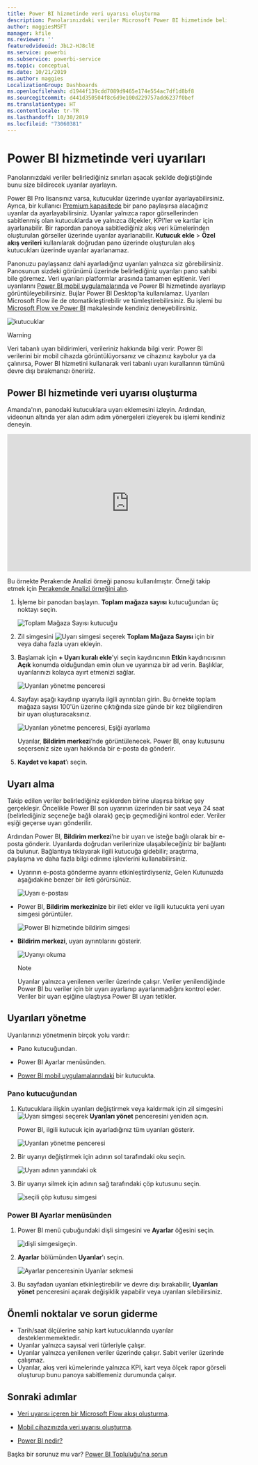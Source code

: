 ```yaml
---
title: Power BI hizmetinde veri uyarısı oluşturma
description: Panolarınızdaki veriler Microsoft Power BI hizmetinde belirlediğiniz sınırları aşacak şekilde değiştiğinde bunu size bildirecek uyarılar ayarlamayı öğrenin.
author: maggiesMSFT
manager: kfile
ms.reviewer: ''
featuredvideoid: JbL2-HJ8clE
ms.service: powerbi
ms.subservice: powerbi-service
ms.topic: conceptual
ms.date: 10/21/2019
ms.author: maggies
LocalizationGroup: Dashboards
ms.openlocfilehash: d1944f139cdd7089d9465e174e554ac7df1d8bf8
ms.sourcegitcommit: d441d350504f8c6d9e100d229757add6237f0bef
ms.translationtype: HT
ms.contentlocale: tr-TR
ms.lasthandoff: 10/30/2019
ms.locfileid: "73060381"
---
```

# <a name="data-alerts-in-the-power-bi-service"></a>Power BI hizmetinde veri uyarıları

Panolarınızdaki veriler belirlediğiniz sınırları aşacak şekilde değiştiğinde bunu size bildirecek uyarılar ayarlayın.

Power BI Pro lisansınız varsa, kutucuklar üzerinde uyarılar ayarlayabilirsiniz. Ayrıca, bir kullanıcı [Premium kapasitede](service-premium-what-is.md) bir pano paylaşırsa alacağınız uyarılar da ayarlayabilirsiniz. Uyarılar yalnızca rapor görsellerinden sabitlenmiş olan kutucuklarda ve yalnızca ölçekler, KPI'ler ve kartlar için ayarlanabilir. Bir rapordan panoya sabitlediğiniz akış veri kümelerinden oluşturulan görseller üzerinde uyarılar ayarlanabilir. **Kutucuk ekle** > **Özel akış verileri** kullanılarak doğrudan pano üzerinde oluşturulan akış kutucukları üzerinde uyarılar ayarlanamaz.

Panonuzu paylaşsanız dahi ayarladığınız uyarıları yalnızca siz görebilirsiniz. Panosunun sizdeki görünümü üzerinde belirlediğiniz uyarıları pano sahibi bile göremez. Veri uyarıları platformlar arasında tamamen eşitlenir. Veri uyarılarını [Power BI mobil uygulamalarında](consumer/mobile/mobile-set-data-alerts-in-the-mobile-apps.md) ve Power BI hizmetinde ayarlayıp görüntüleyebilirsiniz. Bujlar Power BI Desktop'ta kullanılamaz. Uyarıları Microsoft Flow ile de otomatikleştirebilir ve tümleştirebilirsiniz. Bu işlemi bu [Microsoft Flow ve Power BI](service-flow-integration.md) makalesinde kendiniz deneyebilirsiniz.

![kutucuklar](media/service-set-data-alerts/powerbi-alert-types-new.png)

> [!WARNING]
> Veri tabanlı uyarı bildirimleri, verileriniz hakkında bilgi verir. Power BI verilerini bir mobil cihazda görüntülüyorsanız ve cihazınız kaybolur ya da çalınırsa, Power BI hizmetini kullanarak veri tabanlı uyarı kurallarının tümünü devre dışı bırakmanızı öneririz.

## <a name="set-data-alerts-in-the-power-bi-service"></a>Power BI hizmetinde veri uyarısı oluşturma

Amanda'nın, panodaki kutucuklara uyarı eklemesini izleyin. Ardından, videonun altında yer alan adım adım yönergeleri izleyerek bu işlemi kendiniz deneyin.

<iframe width="560" height="315" src="https://www.youtube.com/embed/JbL2-HJ8clE" frameborder="0" allowfullscreen></iframe>

Bu örnekte Perakende Analizi örneği panosu kullanılmıştır. Örneği takip etmek için [Perakende Analizi örneğini alın](sample-retail-analysis.md#get-the-content-pack-for-this-sample).

1. İşleme bir panodan başlayın. **Toplam mağaza sayısı** kutucuğundan üç noktayı seçin.

   ![Toplam Mağaza Sayısı kutucuğu](media/service-set-data-alerts/powerbi-card.png)

1. Zil simgesini ![Uyarı simgesi](media/service-set-data-alerts/power-bi-bell-icon.png) seçerek **Toplam Mağaza Sayısı** için bir veya daha fazla uyarı ekleyin.

1. Başlamak için **+ Uyarı kuralı ekle**'yi seçin kaydırıcının **Etkin** kaydırıcısının **Açık** konumda olduğundan emin olun ve uyarınıza bir ad verin. Başlıklar, uyarılarınızı kolayca ayırt etmenizi sağlar.

   ![Uyarıları yönetme penceresi](media/service-set-data-alerts/powerbi-alert-title.png)

1. Sayfayı aşağı kaydırıp uyarıyla ilgili ayrıntıları girin.  Bu örnekte toplam mağaza sayısı 100'ün üzerine çıktığında size günde bir kez bilgilendiren bir uyarı oluşturacaksınız.

   ![Uyarıları yönetme penceresi, Eşiği ayarlama](media/service-set-data-alerts/power-bi-set-alert-details.png)

    Uyarılar, **Bildirim merkezi**’nde görüntülenecek. Power BI, onay kutusunu seçerseniz size uyarı hakkında bir e-posta da gönderir.

1. **Kaydet ve kapat**’ı seçin.

## <a name="receiving-alerts"></a>Uyarı alma

Takip edilen veriler belirlediğiniz eşiklerden birine ulaşırsa birkaç şey gerçekleşir. Öncelikle Power BI son uyarının üzerinden bir saat veya 24 saat (belirlediğiniz seçeneğe bağlı olarak) geçip geçmediğini kontrol eder. Veriler eşiği geçerse uyarı gönderilir.

Ardından Power BI, **Bildirim merkezi**’ne bir uyarı ve isteğe bağlı olarak bir e-posta gönderir. Uyarılarda doğrudan verilerinize ulaşabileceğiniz bir bağlantı da bulunur. Bağlantıya tıklayarak ilgili kutucuğa gidebilir; araştırma, paylaşma ve daha fazla bilgi edinme işlevlerini kullanabilirsiniz.  

* Uyarının e-posta gönderme ayarını etkinleştirdiyseniz, Gelen Kutunuzda aşağıdakine benzer bir ileti görürsünüz.

   ![Uyarı e-postası](media/service-set-data-alerts/powerbi-alerts-email.png)

* Power BI, **Bildirim merkezinize** bir ileti ekler ve ilgili kutucukta yeni uyarı simgesi görüntüler.

   ![Power BI hizmetinde bildirim simgesi](media/service-set-data-alerts/powerbi-alert-notifications.png)

* **Bildirim merkezi**, uyarı ayrıntılarını gösterir.

    ![Uyarıyı okuma](media/service-set-data-alerts/powerbi-alert-notification.png)

   > [!NOTE]
   > Uyarılar yalnızca yenilenen veriler üzerinde çalışır. Veriler yenilendiğinde Power BI bu veriler için bir uyarı ayarlanıp ayarlanmadığını kontrol eder. Veriler bir uyarı eşiğine ulaştıysa Power BI uyarı tetikler.

## <a name="managing-alerts"></a>Uyarıları yönetme

Uyarılarınızı yönetmenin birçok yolu vardır:

* Pano kutucuğundan.

* Power BI Ayarlar menüsünden.

* [Power BI mobil uygulamalarındaki](consumer/mobile/mobile-set-data-alerts-in-the-mobile-apps.md) bir kutucukta.

### <a name="from-the-dashboard-tile"></a>Pano kutucuğundan

1. Kutucuklara ilişkin uyarıları değiştirmek veya kaldırmak için zil simgesini ![Uyarı simgesi](media/service-set-data-alerts/power-bi-bell-icon.png) seçerek **Uyarıları yönet** penceresini yeniden açın.

    Power BI, ilgili kutucuk için ayarladığınız tüm uyarıları gösterir.

    ![Uyarıları yönetme penceresi](media/service-set-data-alerts/powerbi-see-alerts.png)

1. Bir uyarıyı değiştirmek için adının sol tarafındaki oku seçin.

    ![Uyarı adının yanındaki ok](media/service-set-data-alerts/powerbi-see-alerts-arrow.png)

1. Bir uyarıyı silmek için adının sağ tarafındaki çöp kutusunu seçin.

      ![seçili çöp kutusu simgesi](media/service-set-data-alerts/powerbi-see-alerts-delete.png)

### <a name="from-the-power-bi-settings-menu"></a>Power BI Ayarlar menüsünden

1. Power BI menü çubuğundaki dişli simgesini ve **Ayarlar** öğesini seçin.

    ![dişli simgesi](media/service-set-data-alerts/powerbi-gear-icon.png)geçin.

1. **Ayarlar** bölümünden **Uyarılar**'ı seçin.

    ![Ayarlar penceresinin Uyarılar sekmesi](media/service-set-data-alerts/powerbi-alert-settings.png)

1. Bu sayfadan uyarıları etkinleştirebilir ve devre dışı bırakabilir, **Uyarıları yönet** penceresini açarak değişiklik yapabilir veya uyarıları silebilirsiniz.

## <a name="considerations-and-troubleshooting"></a>Önemli noktalar ve sorun giderme

* Tarih/saat ölçülerine sahip kart kutucuklarında uyarılar desteklenmemektedir.
* Uyarılar yalnızca sayısal veri türleriyle çalışır.
* Uyarılar yalnızca yenilenen veriler üzerinde çalışır. Sabit veriler üzerinde çalışmaz.
* Uyarılar, akış veri kümelerinde yalnızca KPI, kart veya ölçek rapor görseli oluşturup bunu panoya sabitlemeniz durumunda çalışır.


## <a name="next-steps"></a>Sonraki adımlar

* [Veri uyarısı içeren bir Microsoft Flow akışı oluşturma](service-flow-integration.md).

* [Mobil cihazınızda veri uyarısı oluşturma](consumer/mobile/mobile-set-data-alerts-in-the-mobile-apps.md).

* [Power BI nedir?](fundamentals/power-bi-overview.md)

Başka bir sorunuz mu var? [Power BI Topluluğu'na sorun](http://community.powerbi.com/)
